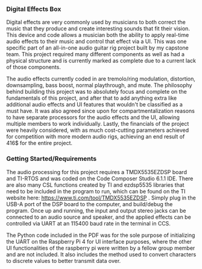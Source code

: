 
### Digital Effects Box

Digital effects are very commonly used by musicians to both correct the music that they produce and create interesting sounds that fit their vision. This device and code allows a musician both the ability to apply real-time audio effects to their music and control that effect via a UI.  This was one specific part of an all-in-one audio guitar rig project built by my capstone team. This project required many different components as well as had a physical structure and is currently marked as complete due to a current lack of those components. 

The audio effects currently coded in are tremolo/ring modulation, distortion, downsampling, bass boost, normal playthrough, and mute. The philosophy behind building this project was to absolutely focus and complete on the fundamentals of this project, and after that to add anything extra like additional audio effects and UI features that wouldn't be classified as a must have. It was also agreed since upon for compartmentalization reasons to have separate processors for the audio effects and the UI, allowing multiple members to work individually. Lastly, the financials of the project were heavily considered, with as much cost-cutting parameters achieved for competition with more modern audio rigs, achieving an end result of 416$ for the entire project.

### Getting Started/Requirements

The audio processing for this project requires a TMDX5535EZDSP board and TI-RTOS and was coded on the Code Composer Studio 6.1.1 IDE. There are also many CSL functions created by TI and ezdsp5535 libraries that need to be included in the program to run, which can be found on the TI website here: https://www.ti.com/tool/TMDX5535EZDSP . Simply plug in the USB-A port of the DSP board to the computer, and build/debug the program. Once up and running, the input and output stereo jacks can be connected to an audio source and speaker, and the applied effects can be controlled via UART at an 115400 baud rate in the terminal in CCS. 

The Python code included in the PDF was for the sole purpose of initializing the UART on the Raspberry Pi 4 for UI interface purposes, where the other UI functionalities of the raspberry pi were written by a fellow group member and are not included. It also includes the method used to convert characters to discrete values to better transmit data over. 






